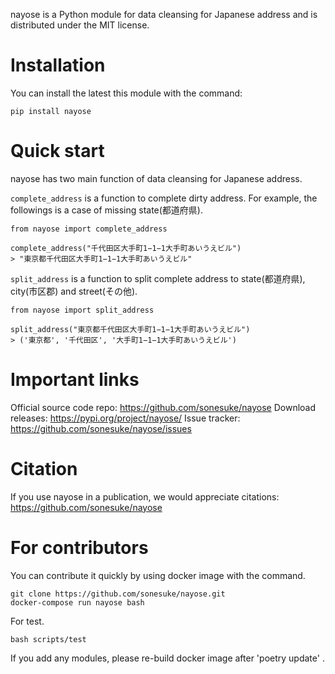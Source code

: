 
nayose is a Python module for data cleansing for Japanese address and is distributed under the MIT license.

Installation
============

You can install the latest this module with the command:

    pip install nayose

Quick start
============

nayose has two main function of data cleansing for Japanese address.

`complete_address` is a function to complete dirty address. For example, the followings is a case of missing state(都道府県).

    from nayose import complete_address

    complete_address("千代田区大手町1−1−1大手町あいうえビル")
    > "東京都千代田区大手町1−1−1大手町あいうえビル"


`split_address` is a function to split complete address to state(都道府県), city(市区郡) and street(その他).

    from nayose import split_address

    split_address("東京都千代田区大手町1−1−1大手町あいうえビル")
    > ('東京都', '千代田区', '大手町1−1−1大手町あいうえビル')


Important links
============

Official source code repo: https://github.com/sonesuke/nayose
Download releases: https://pypi.org/project/nayose/
Issue tracker: https://github.com/sonesuke/nayose/issues

Citation
============

If you use nayose in a publication, we would appreciate citations: https://github.com/sonesuke/nayose


For contributors
============

You can contribute it quickly by using docker image with the command.

    git clone https://github.com/sonesuke/nayose.git
    docker-compose run nayose bash


For test.

    bash scripts/test


If you add any modules, please re-build docker image after 'poetry update' .



